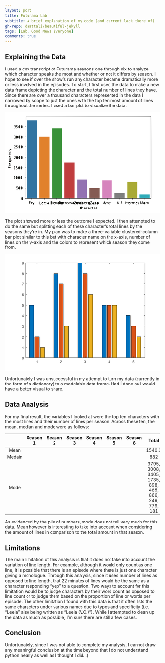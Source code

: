 ```yaml
---
layout: post
title: Futurama Lab
subtitle: A brief explanation of my code (and current lack there of)
gh-repo: daattali/beautiful-jekyll
tags: [Lab, Good News Everyone]
comments: true
---
```


## Explaining the Data

I used a csv transcript of Futurama seasons one through six to analyze which character speaks the most and whether or not it differs by season. I hope to see if over the show’s run any character became dramatically more or less involved in the episodes. To start, I first used the data to make a new data frame depicting the character and the total number of lines they have. Since there are over a thousand characters represented in the data I narrowed by scope to just the ones with the top ten most amount of lines throughout the series. I used a bar plot to visualize the data. 

![total data](total_data.png)

The plot showed more or less the outcome I expected. I then attempted to do the same but splitting each of these character’s total lines by the seasons they’re in. My plan was to make a three-variable clustered-column bar plot similar to this but with character name on the x-axis, number of lines on the y-axis and the colors to represent which season they come from.

![BarGraph](BarGraph.png)

Unfortunately I was unsuccessful in my attempt to turn my data (currently in the form of a dictionary) to a modelable data frame. Had I done so I would have a better visual to share.  

## Data Analysis 
For my final result, the variables I looked at were the top ten characters with the most lines and their number of lines per season. Across these ten, the mean, median and mode were as follows:

| | Season 1 | Season 2 | Season 3 | Season 4 | Season 5 | Season 6 | Total |
|:--:|:--:|:--:|:--:|:--:|:--:| :--:|:--:|
| Mean | | | | | | | 1540.1 |
| Medain | | | | | | | 882 |
| Mode | | | | | | | 3795, 3008, 3405, 1735, 898, 485, 866, 249, 779, 181 |

As evidenced by the pile of numbers, mode does not tell very much for this data. Mean however is interesting to take into account when considering the amount of lines in comparison to the total amount in that season. 

## Limitations 
The main limitation of this analysis is that it does not take into account the variation of line length. For example, although it would only count as one line, it is possible that there is an episode where there is just one character giving a monologue. Through this analysis, since it uses number of lines as opposed to line length, that 22 minutes of lines would be the same as a character responding “yep” to a question. Two ways to account for this limitation would be to judge characters by their word count as opposed to line count or to judge them based on the proportion of line or words per episode. 
	The other limitation I found with this data is that it often lists the same characters under various names due to typos and specificity (i.e. “Leela” also being written as “Leela (V.O.)”). While I attempted to clean up the data as much as possible, I’m sure there are still a few cases. 
  
## Conclusion
Unfortunately, since I was not able to complete my analysis, I cannot draw any meaningful conclusion at the time beyond that I do not understand python nearly as well as I thought I did. :(

